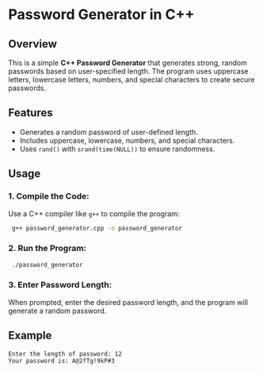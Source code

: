# Password Generator in C++

## Overview
This is a simple **C++ Password Generator** that generates strong, random passwords based on user-specified length. The program uses uppercase letters, lowercase letters, numbers, and special characters to create secure passwords.

## Features
- Generates a random password of user-defined length.
- Includes uppercase, lowercase, numbers, and special characters.
- Uses `rand()` with `srand(time(NULL))` to ensure randomness.

## Usage
### 1. Compile the Code:
Use a C++ compiler like `g++` to compile the program:
```sh
 g++ password_generator.cpp -o password_generator
```

### 2. Run the Program:
```sh
 ./password_generator
```

### 3. Enter Password Length:
When prompted, enter the desired password length, and the program will generate a random password.

## Example
```
Enter the length of password: 12
Your password is: A@2fTg!9kP#3
```



